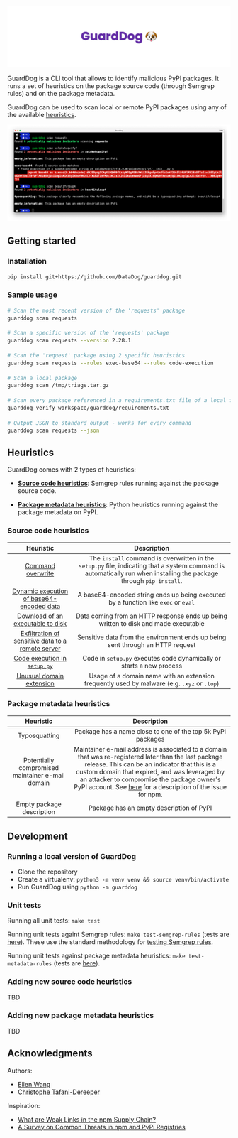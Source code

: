 ![GuardDog Banner](docs/images/banner.png)

GuardDog is a CLI tool that allows to identify malicious PyPI packages. It runs a set of heuristics on the package source code (through Semgrep rules) and on the package metadata.

GuardDog can be used to scan local or remote PyPI packages using any of the available [heuristics](#heuristics).

![GuardDog demo usage](docs/images/demo.png)

## Getting started

### Installation

```sh
pip install git+https://github.com/DataDog/guarddog.git
```

### Sample usage

```sh
# Scan the most recent version of the 'requests' package
guarddog scan requests

# Scan a specific version of the 'requests' package
guarddog scan requests --version 2.28.1

# Scan the 'request' package using 2 specific heuristics
guarddog scan requests --rules exec-base64 --rules code-execution

# Scan a local package
guarddog scan /tmp/triage.tar.gz

# Scan every package referenced in a requirements.txt file of a local folder
guarddog verify workspace/guarddog/requirements.txt

# Output JSON to standard output - works for every command
guarddog scan requests --json
```


## Heuristics

GuardDog comes with 2 types of heuristics:

* [**Source code heuristics**](https://github.com/DataDog/guarddog/tree/main/guarddog/analyzer/sourcecode): Semgrep rules running against the package source code.

* [**Package metadata heuristics**](https://github.com/DataDog/guarddog/tree/main/guarddog/analyzer/metadata): Python heuristics running against the package metadata on PyPI.

### Source code heuristics


| **Heuristic** | **Description** |
|:---:|:---:|
| [Command overwrite](https://github.com/DataDog/guarddog/blob/main/guarddog/analyzer/sourcecode/cmd-overwrite.yml) | The `install` command is overwritten in the `setup.py` file, indicating that a system command is automatically run when installing the package through `pip install`. |
| [Dynamic execution of base64-encoded data](https://github.com/DataDog/guarddog/blob/main/guarddog/analyzer/sourcecode/exec-base64.yml) | A base64-encoded string ends up being executed by a function like `exec` or `eval` |
| [Download of an executable to disk](https://github.com/DataDog/guarddog/blob/main/guarddog/analyzer/sourcecode/download-executable.yml) | Data coming from an HTTP response ends up being written to disk and made executable |
| [Exfiltration of sensitive data to a remote server](https://github.com/DataDog/guarddog/blob/main/guarddog/analyzer/sourcecode/exfiltrate-sensitive-data.yml) | Sensitive data from the environment ends up being sent through an HTTP request |
| [Code execution in `setup.py`](https://github.com/DataDog/guarddog/blob/main/guarddog/analyzer/sourcecode/code-execution.yml) | Code in `setup.py` executes code dynamically or starts a new process |
| [Unusual domain extension](https://github.com/DataDog/guarddog/blob/main/guarddog/analyzer/sourcecode/shady-links.yml) | Usage of a domain name with an extension frequently used by malware (e.g. `.xyz` or `.top`) |

### Package metadata heuristics

| **Heuristic** | **Description** |
|:---:|:---:|
| Typosquatting | Package has a name close to one of the top 5k PyPI packages |
| Potentially compromised maintainer e-mail domain | Maintainer e-mail address is associated to a domain that was re-registered later than the last package release. This can be an indicator that this is a custom domain that expired, and was leveraged by an attacker to compromise the package owner's PyPI account. See [here](https://therecord.media/thousands-of-npm-accounts-use-email-addresses-with-expired-domains) for a description of the issue for npm. |
| Empty package description | Package has an empty description of PyPI |

## Development

### Running a local version of GuardDog

* Clone the repository
* Create a virtualenv: `python3 -m venv venv && source venv/bin/activate`
* Run GuardDog using `python -m guarddog`

### Unit tests

Running all unit tests: `make test`

Running unit tests againt Semgrep rules: `make test-semgrep-rules` (tests are [here](https://github.com/DataDog/guarddog/tree/main/tests/analyzer/sourcecode)). These use the standard methodology for [testing Semgrep rules](https://semgrep.dev/docs/writing-rules/testing-rules/).

Running unit tests against package metadata heuristics: `make test-metadata-rules` (tests are [here](https://github.com/DataDog/guarddog/tree/main/tests/analyzer/metadata)).

### Adding new source code heuristics

TBD

### Adding new package metadata heuristics

TBD

## Acknowledgments

Authors: 
* [Ellen Wang](https://www.linkedin.com/in/ellen-wang-4bb5961a0/)
* [Christophe Tafani-Dereeper](https://github.com/christophetd)

Inspiration: 
* [What are Weak Links in the npm Supply Chain?](https://arxiv.org/pdf/2112.10165.pdf)
* [A Survey on Common Threats in npm and PyPi Registries](https://arxiv.org/pdf/2108.09576.pdf)
